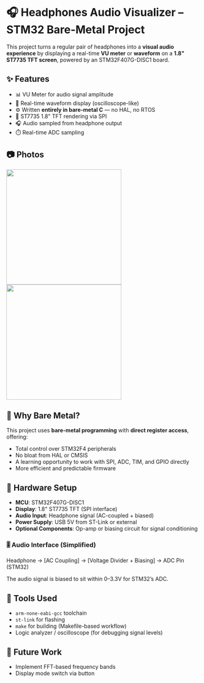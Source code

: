 # 🎧 Headphones Audio Visualizer – STM32 Bare-Metal Project

This project turns a regular pair of headphones into a **visual audio experience** by displaying a real-time **VU meter** or **waveform** on a **1.8" ST7735 TFT screen**, powered by an STM32F407G-DISC1 board.

## ✨ Features

- 📊 VU Meter for audio signal amplitude
- 🌊 Real-time waveform display (oscilloscope-like)
- ⚙️ Written **entirely in bare-metal C** — no HAL, no RTOS
- 🎨 ST7735 1.8" TFT rendering via SPI
- 🎧 Audio sampled from headphone output
- ⏱️ Real-time ADC sampling

## 📷 Photos

<p float="left">
  <img src="images/vu_meter.jpg" width="300" />
  <img src="images/waveform.jpg" width="300" />
</p>

## 🧠 Why Bare Metal?

This project uses **bare-metal programming** with **direct register access**, offering:
- Total control over STM32F4 peripherals
- No bloat from HAL or CMSIS
- A learning opportunity to work with SPI, ADC, TIM, and GPIO directly
- More efficient and predictable firmware

## 🔧 Hardware Setup

- **MCU**: STM32F407G-DISC1  
- **Display**: 1.8" ST7735 TFT (SPI interface)  
- **Audio Input**: Headphone signal (AC-coupled + biased)  
- **Power Supply**: USB 5V from ST-Link or external  
- **Optional Components**: Op-amp or biasing circuit for signal conditioning

### 🎚️ Audio Interface (Simplified)

Headphone → [AC Coupling] → [Voltage Divider + Biasing] → ADC Pin (STM32)

The audio signal is biased to sit within 0–3.3V for STM32’s ADC.

## 🧰 Tools Used

- `arm-none-eabi-gcc` toolchain
- `st-link` for flashing
- `make` for building (Makefile-based workflow)
- Logic analyzer / oscilloscope (for debugging signal levels)

## 🚧 Future Work
- Implement FFT-based frequency bands
- Display mode switch via button
